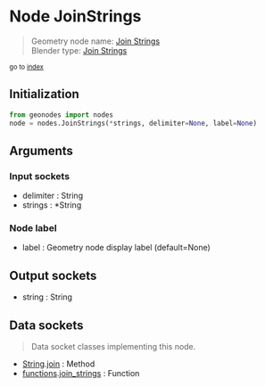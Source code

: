 
# Node JoinStrings

> Geometry node name: [Join Strings](https://docs.blender.org/manual/en/latest/modeling/geometry_nodes/text/join_strings.html)<br>
  Blender type: [Join Strings](https://docs.blender.org/api/current/bpy.types.GeometryNodeStringJoin.html)
  
<sub>go to [index](/docs/index.md)</sub>

Initialization
--------------

```python
from geonodes import nodes
node = nodes.JoinStrings(*strings, delimiter=None, label=None)
```



## Arguments


### Input sockets

- delimiter : String
- strings : *String

### Node label

- label : Geometry node display label (default=None)

## Output sockets

- string : String

## Data sockets

> Data socket classes implementing this node.
  
  
- [String](/docs/sockets/String.md).[join](/docs/sockets/String.md#join) : Method
- [functions](/docs/sockets/functions.md).[join_strings](/docs/sockets/functions.md#join_strings) : Function
  
